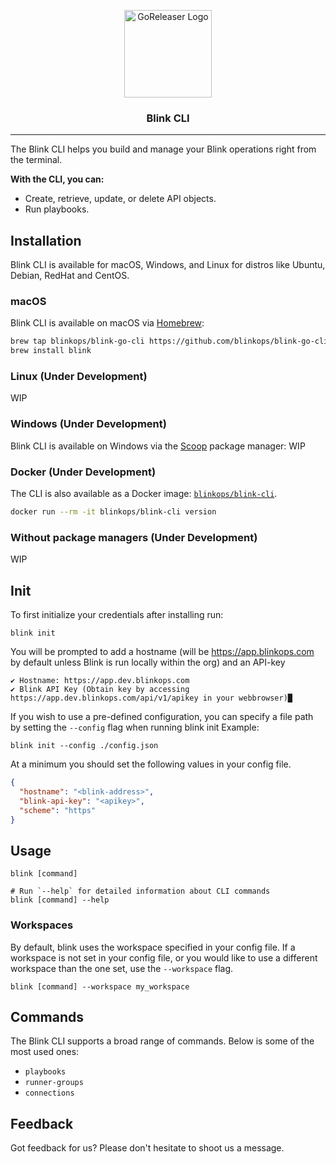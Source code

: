 <p align="center">
  <img alt="GoReleaser Logo" src="https://www.blinkops.com/favicon.ico" height="140" />
  <h3 align="center">Blink CLI</h3>
</p>

---
The Blink CLI helps you build and manage your Blink operations right from the terminal.

**With the CLI, you can:**

- Create, retrieve, update, or delete API objects.
- Run playbooks.

## Installation

Blink CLI is available for macOS, Windows, and Linux for distros like Ubuntu, Debian, RedHat and CentOS.

### macOS

Blink CLI is available on macOS via [Homebrew](https://brew.sh/):

```sh
brew tap blinkops/blink-go-cli https://github.com/blinkops/blink-go-cli
brew install blink
```

### Linux (Under Development)
WIP

### Windows (Under Development)

Blink CLI is available on Windows via the [Scoop](https://scoop.sh/) package manager:
WIP 

### Docker (Under Development)

The CLI is also available as a Docker image: [`blinkops/blink-cli`](https://hub.docker.com/r/blinkops/blink-cli).

```sh
docker run --rm -it blinkops/blink-cli version
```

### Without package managers (Under Development)

WIP

## Init
To first initialize your credentials after installing run:
```sh-session
blink init
```
You will be prompted to add a hostname (will be https://app.blinkops.com by default unless Blink is run locally within the org)
and an API-key
```sh-session
✔ Hostname: https://app.dev.blinkops.com
✔ Blink API Key (Obtain key by accessing https://app.dev.blinkops.com/api/v1/apikey in your webbrowser)█
```
If you wish to use a pre-defined configuration, you can specify a file path by setting the ``--config`` flag when running blink init
Example:
```sh-session
blink init --config ./config.json
```

At a minimum you should set the following values in your config file.

```json
{
  "hostname": "<blink-address>", 
  "blink-api-key": "<apikey>",
  "scheme": "https"
}
```

## Usage

```sh-session
blink [command]

# Run `--help` for detailed information about CLI commands
blink [command] --help
```


### Workspaces

By default, blink uses the workspace specified in your config file.
If a workspace is not set in your config file, or you would like to use a different workspace
than the one set, use the ``--workspace`` flag.

```sh-session
blink [command] --workspace my_workspace
```


## Commands

The Blink CLI supports a broad range of commands. Below is some of the most used ones:
- `playbooks`
- `runner-groups`
- `connections`

## Feedback

Got feedback for us? Please don't hesitate to shoot us a message.

